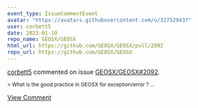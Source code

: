 ```yaml
---
event_type: IssueCommentEvent
avatar: "https://avatars.githubusercontent.com/u/32752943?"
user: corbett5
date: 2023-01-10
repo_name: GEOSX/GEOSX
html_url: https://github.com/GEOSX/GEOSX/pull/2092
repo_url: https://github.com/GEOSX/GEOSX
---
```


<a href='https://github.com/corbett5' target='_blank'>corbett5</a> commented on issue <a href='https://github.com/GEOSX/GEOSX/pull/2092' target='_blank'>GEOSX/GEOSX#2092</a>.

<small>> What is the good practice in GEOSX for exception/error ?...</small>

<a href='https://github.com/GEOSX/GEOSX/pull/2092' target='_blank'>View Comment</a>